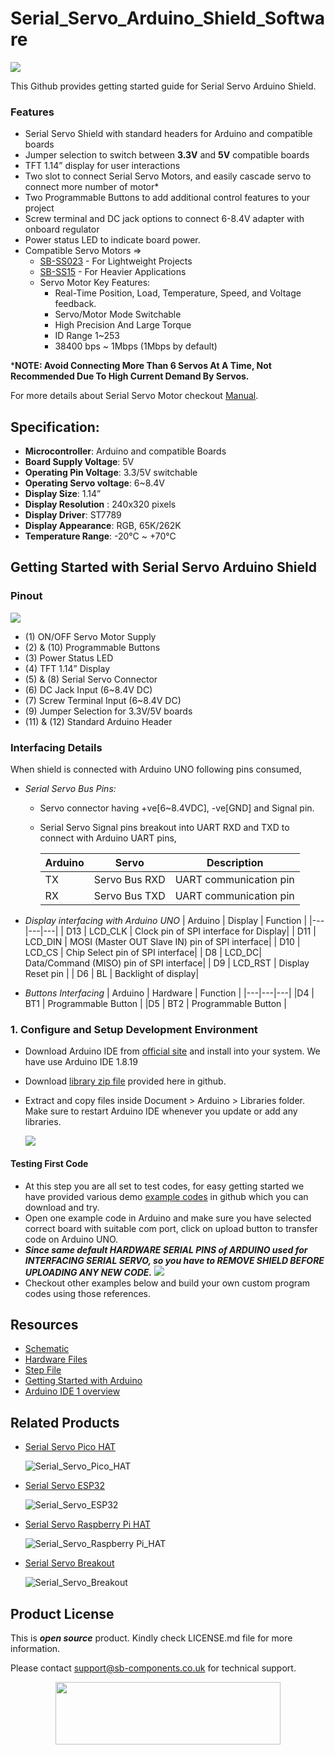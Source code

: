 # Serial_Servo_Arduino_Shield_Software

<img src= "https://cdn.shopify.com/s/files/1/1217/2104/files/Artboard_1_3.png?v=1718792957" />

This Github provides getting started guide for Serial Servo Arduino Shield.

### Features
- Serial Servo Shield with standard headers for Arduino and compatible boards
- Jumper selection to switch between **3.3V** and **5V** compatible boards
- TFT 1.14” display for user interactions
- Two slot to connect Serial Servo Motors, and easily cascade servo to connect more number of motor*
- Two Programmable Buttons to add additional control features to your project 
- Screw terminal and DC jack options to connect 6-8.4V adapter with onboard regulator 
- Power status LED to indicate board power.
- Compatible Servo Motors =>
    - [SB-SS023](https://shop.sb-components.co.uk/products/sb-serial-servo-sb-ss023-powerful-multi-purpose-digital-servo-motor?_pos=1&_sid=5cba75e00&_ss=r) - For Lightweight Projects
    - [SB-SS15](https://shop.sb-components.co.uk/products/sb-serial-servo-sb-ss15-powerful-multi-purpose-digital-servo-motor?_pos=2&_sid=5cba75e00&_ss=r) - For Heavier Applications
    - Servo Motor Key Features:
      - Real-Time Position, Load, Temperature, Speed, and Voltage feedback.
      - Servo/Motor Mode Switchable
      - High Precision And Large Torque
      - ID Range 1~253
      - 38400 bps ~ 1Mbps (1Mbps by default)

***NOTE:  Avoid Connecting More Than 6 Servos At A Time, Not Recommended Due To High Current Demand By Servos.**

For more details about Serial Servo Motor checkout [Manual](https://github.com/sbcshop/Serial_Servo_Breakout_Software/blob/main/Documents/SB_Servo_User_Manual.pdf).  

## Specification:
- **Microcontroller**: Arduino and compatible Boards
- **Board Supply Voltage**: 5V 
- **Operating Pin Voltage**: 3.3/5V switchable 
- **Operating Servo voltage**: 6~8.4V 
- **Display Size**: 1.14” 
- **Display Resolution** : 240x320 pixels
- **Display Driver**: ST7789 
- **Display Appearance**: RGB, 65K/262K
- **Temperature Range**: -20°C ~ +70°C

## Getting Started with Serial Servo Arduino Shield
### Pinout
<img src= "https://cdn.shopify.com/s/files/1/1217/2104/files/Artboard_1_copy_3.png?v=1718793395" />

- (1) ON/OFF Servo Motor Supply
- (2) & (10) Programmable Buttons
- (3) Power Status LED
- (4) TFT 1.14” Display
- (5) & (8) Serial Servo Connector
- (6) DC Jack Input (6~8.4V DC) 
- (7) Screw Terminal Input (6~8.4V DC)
- (9) Jumper Selection for 3.3V/5V boards
- (11) & (12) Standard Arduino Header

  
### Interfacing Details
When shield is connected with Arduino UNO following pins consumed,
 - _Serial Servo Bus Pins:_
   * Servo connector having +ve[6~8.4VDC], -ve[GND] and Signal pin. 
   * Serial Servo Signal pins breakout into UART RXD and TXD to connect with Arduino UART pins,
     
     | Arduino | Servo | Description | 
     |---|---|---|
     | TX | Servo Bus RXD | UART communication pin |
     | RX | Servo Bus TXD | UART communication pin |
  
- _Display interfacing with Arduino UNO_
    | Arduino | Display | Function |
    |---|---|---|
    | D13 | LCD_CLK | Clock pin of SPI interface for Display|
    | D11 | LCD_DIN | MOSI (Master OUT Slave IN) pin of SPI interface|
    | D10 | LCD_CS | Chip Select pin of SPI interface|
    | D8  | LCD_DC| Data/Command (MISO) pin of SPI interface|
    | D9  | LCD_RST | Display Reset pin |
    | D6  | BL | Backlight of display|
  
- _Buttons Interfacing_
    | Arduino | Hardware | Function |
    |---|---|---|
    |D4 | BT1 | Programmable Button |
    |D5 | BT2 | Programmable Button |
  
  
### 1. Configure and Setup Development Environment
   - Download Arduino IDE from [official site](https://www.arduino.cc/en/software) and install into your system. We have use Arduino IDE 1.8.19
   - Download [library zip file]() provided here in github.
   - Extract and copy files inside Document > Arduino > Libraries folder. Make sure to restart Arduino IDE whenever you update or add any libraries.

     <img src= "https://github.com/sbcshop/3.2_Touchsy_ESP-32_Resistive_Software/blob/main/images/library_files_path.png" />

#### Testing First Code
   - At this step you are all set to test codes, for easy getting started we have provided various demo [example codes]() in github which you can download and try. 
   - Open one example code in Arduino and make sure you have selected correct board with suitable com port, click on upload button to transfer code on Arduino UNO.
   - _**Since same default HARDWARE SERIAL PINS of ARDUINO used for INTERFACING SERIAL SERVO, so you have to REMOVE SHIELD BEFORE UPLOADING ANY NEW CODE.**_
     <img src="https://github.com/sbcshop/3.2_Touchsy_ESP-32_Resistive_Software/blob/main/images/upload_process.gif">
   - Checkout other examples below and build your own custom program codes using those references.

## Resources
  * [Schematic](https://github.com/sbcshop/Serial_Servo_Arduino_Shield_Hardware/blob/main/Design%20Data/SCH%20Serial%20Servo%20Arduino%20Shield.pdf)
  * [Hardware Files](https://github.com/sbcshop/Serial_Servo_Arduino_Shield_Hardware/tree/main)
  * [Step File](https://github.com/sbcshop/Serial_Servo_Arduino_Shield_Hardware/blob/main/Mechanical%20Data/Serial%20Servo%20Arduino%20Shield.step)
  * [Getting Started with Arduino](https://docs.arduino.cc/learn/starting-guide/getting-started-arduino/)
  * [Arduino IDE 1 overview](https://docs.arduino.cc/software/ide-v1/tutorials/Environment)

       
## Related Products  
  * [Serial Servo Pico HAT](https://shop.sb-components.co.uk/products/serial-servo-pico-hat?_pos=5&_sid=1178c9361&_ss=r)

    ![Serial_Servo_Pico_HAT](https://shop.sb-components.co.uk/cdn/shop/files/Artboard2_1.png?v=1718781807&width=150)
    
  * [Serial Servo ESP32](https://shop.sb-components.co.uk/products/serial-servo-based-on-esp32-1?_pos=1&_sid=c593a9981&_ss=r)

    ![Serial_Servo_ESP32](https://shop.sb-components.co.uk/cdn/shop/files/esp322.png?v=1718797495&width=150)
    
  * [Serial Servo Raspberry Pi HAT](https://shop.sb-components.co.uk/products/serial-servo-raspberry-pi-hat?_pos=2&_sid=c593a9981&_ss=r)

    ![Serial_Servo_Raspberry Pi_HAT](https://shop.sb-components.co.uk/cdn/shop/files/Artboard2_2.png?v=1718788805&width=150)
  
  * [Serial Servo Breakout](https://shop.sb-components.co.uk/products/serial-servo-breakout-1?_pos=3&_sid=5d47c0d83&_ss=r)

    ![Serial_Servo_Breakout](https://shop.sb-components.co.uk/cdn/shop/files/Artboard2.png?v=1718780131&width=150)


## Product License

This is ***open source*** product. Kindly check LICENSE.md file for more information.

Please contact support@sb-components.co.uk for technical support.
<p align="center">
  <img width="360" height="100" src="https://cdn.shopify.com/s/files/1/1217/2104/files/Logo_sb_component_3.png?v=1666086771&width=300">
</p>
